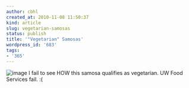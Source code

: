 ```yaml
---
author: cbhl
created_at: 2010-11-08 11:50:37
kind: article
slug: vegetarian-samosas
status: publish
title: '"Vegetarian" Samosas'
wordpress_id: '683'
tags:
- '365'
---
```


![image](http://blog.azuresky.ca/blog/wp-content/uploads/2010/11/wpid-IMG_20101108_112131.jpg)
I fail to see HOW this samosa qualifies as vegetarian. UW Food Services
fail. :(
